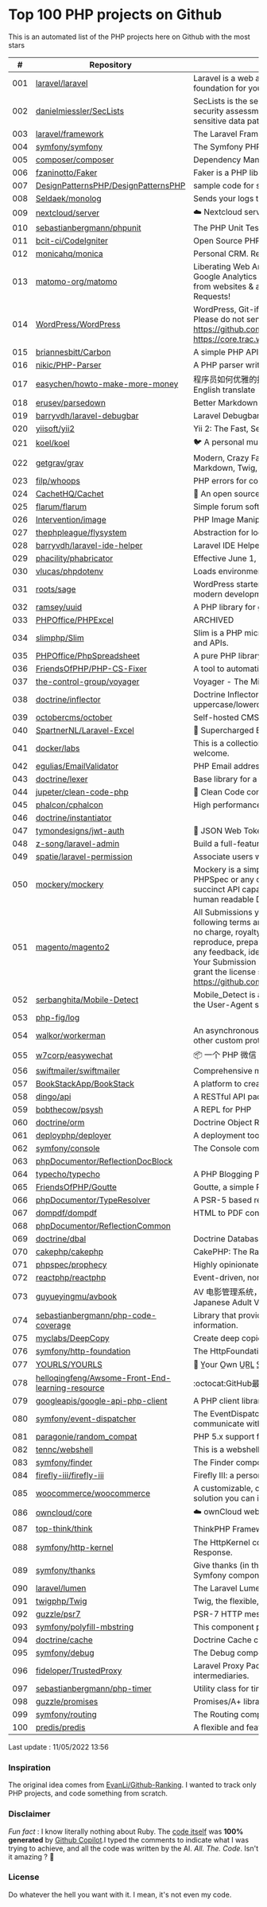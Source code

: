# Top 100 PHP projects on Github

This is an automated list of the PHP projects here on Github with the most stars

| # | Repository | Description | Stars | Forks |
|---|------------|-------------|-------|-------|
| 001 | [laravel/laravel](https://github.com/laravel/laravel) | Laravel is a web application framework with expressive, elegant syntax. We’ve already laid the foundation for your next big idea — freeing you to create without sweating the small things. | 69609 | 22517 |
| 002 | [danielmiessler/SecLists](https://github.com/danielmiessler/SecLists) | SecLists is the security tester's companion. It's a collection of multiple types of lists used during security assessments, collected in one place. List types include usernames, passwords, URLs, sensitive data patterns, fuzzing payloads, web shells, and many more. | 38951 | 19882 |
| 003 | [laravel/framework](https://github.com/laravel/framework) | The Laravel Framework. | 26934 | 9195 |
| 004 | [symfony/symfony](https://github.com/symfony/symfony) | The Symfony PHP framework | 26840 | 8692 |
| 005 | [composer/composer](https://github.com/composer/composer) | Dependency Manager for PHP | 26517 | 6316 |
| 006 | [fzaninotto/Faker](https://github.com/fzaninotto/Faker) | Faker is a PHP library that generates fake data for you | 26438 | 3365 |
| 007 | [DesignPatternsPHP/DesignPatternsPHP](https://github.com/DesignPatternsPHP/DesignPatternsPHP) | sample code for several design patterns in PHP 8 | 20479 | 4408 |
| 008 | [Seldaek/monolog](https://github.com/Seldaek/monolog) | Sends your logs to files, sockets, inboxes, databases and various web services | 19643 | 1809 |
| 009 | [nextcloud/server](https://github.com/nextcloud/server) | ☁️ Nextcloud server, a safe home for all your data | 19113 | 3036 |
| 010 | [sebastianbergmann/phpunit](https://github.com/sebastianbergmann/phpunit) | The PHP Unit Testing framework. | 18392 | 2093 |
| 011 | [bcit-ci/CodeIgniter](https://github.com/bcit-ci/CodeIgniter) | Open Source PHP Framework (originally from EllisLab) | 18194 | 7780 |
| 012 | [monicahq/monica](https://github.com/monicahq/monica) | Personal CRM. Remember everything about your friends, family and business relationships. | 16583 | 1680 |
| 013 | [matomo-org/matomo](https://github.com/matomo-org/matomo) | Liberating Web Analytics. Star us on Github? +1. Matomo is the leading open alternative to Google Analytics that gives you full control over your data. Matomo lets you easily collect data from websites & apps and visualise this data and extract insights. Privacy is built-in. We love Pull Requests!  | 16300 | 2299 |
| 014 | [WordPress/WordPress](https://github.com/WordPress/WordPress) | WordPress, Git-ified. This repository is just a mirror of the WordPress subversion repository. Please do not send pull requests. Submit pull requests to https://github.com/WordPress/wordpress-develop and patches to https://core.trac.wordpress.org/ instead. | 16186 | 11153 |
| 015 | [briannesbitt/Carbon](https://github.com/briannesbitt/Carbon) | A simple PHP API extension for DateTime. | 15744 | 1207 |
| 016 | [nikic/PHP-Parser](https://github.com/nikic/PHP-Parser) | A PHP parser written in PHP | 15397 | 873 |
| 017 | [easychen/howto-make-more-money](https://github.com/easychen/howto-make-more-money) | 程序员如何优雅的挣零花钱，2.0版，升级为小书了。Most of this not work outside China , so no English translate | 15215 | 1627 |
| 018 | [erusev/parsedown](https://github.com/erusev/parsedown) | Better Markdown Parser in PHP | 14140 | 1075 |
| 019 | [barryvdh/laravel-debugbar](https://github.com/barryvdh/laravel-debugbar) | Laravel Debugbar (Integrates PHP Debug Bar) | 13981 | 1362 |
| 020 | [yiisoft/yii2](https://github.com/yiisoft/yii2) | Yii 2: The Fast, Secure and Professional PHP Framework | 13947 | 6998 |
| 021 | [koel/koel](https://github.com/koel/koel) | 🐦 A personal music streaming server that works. | 13617 | 1747 |
| 022 | [getgrav/grav](https://github.com/getgrav/grav) | Modern, Crazy Fast, Ridiculously Easy and Amazingly Powerful Flat-File CMS powered by PHP, Markdown, Twig, and Symfony | 13271 | 1360 |
| 023 | [filp/whoops](https://github.com/filp/whoops) | PHP errors for cool kids  | 12747 | 591 |
| 024 | [CachetHQ/Cachet](https://github.com/CachetHQ/Cachet) | 📛 An open source status page system for everyone. | 12690 | 1525 |
| 025 | [flarum/flarum](https://github.com/flarum/flarum) | Simple forum software for building great communities. | 12616 | 1386 |
| 026 | [Intervention/image](https://github.com/Intervention/image) | PHP Image Manipulation | 12583 | 1414 |
| 027 | [thephpleague/flysystem](https://github.com/thephpleague/flysystem) | Abstraction for local and remote filesystems | 12466 | 717 |
| 028 | [barryvdh/laravel-ide-helper](https://github.com/barryvdh/laravel-ide-helper) | Laravel IDE Helper | 12276 | 1077 |
| 029 | [phacility/phabricator](https://github.com/phacility/phabricator) | Effective June 1, 2021: Phabricator is no longer actively maintained. | 12255 | 1649 |
| 030 | [vlucas/phpdotenv](https://github.com/vlucas/phpdotenv) | Loads environment variables from `.env` to `getenv()`, `$_ENV` and `$_SERVER` automagically. | 11897 | 586 |
| 031 | [roots/sage](https://github.com/roots/sage) | WordPress starter theme with Laravel Blade components and templates, Tailwind CSS, and a modern development workflow | 11755 | 2989 |
| 032 | [ramsey/uuid](https://github.com/ramsey/uuid) | A PHP library for generating universally unique identifiers (UUIDs). | 11621 | 460 |
| 033 | [PHPOffice/PHPExcel](https://github.com/PHPOffice/PHPExcel) | ARCHIVED | 11460 | 4169 |
| 034 | [slimphp/Slim](https://github.com/slimphp/Slim) | Slim is a PHP micro framework that helps you quickly write simple yet powerful web applications and APIs. | 11299 | 1933 |
| 035 | [PHPOffice/PhpSpreadsheet](https://github.com/PHPOffice/PhpSpreadsheet) | A pure PHP library for reading and writing spreadsheet files | 11094 | 2645 |
| 036 | [FriendsOfPHP/PHP-CS-Fixer](https://github.com/FriendsOfPHP/PHP-CS-Fixer) | A tool to automatically fix PHP Coding Standards issues | 11061 | 1406 |
| 037 | [the-control-group/voyager](https://github.com/the-control-group/voyager) | Voyager - The Missing Laravel Admin | 10977 | 2589 |
| 038 | [doctrine/inflector](https://github.com/doctrine/inflector) | Doctrine Inflector is a small library that can perform string manipulations with regard to uppercase/lowercase and singular/plural forms of words. | 10789 | 115 |
| 039 | [octobercms/october](https://github.com/octobercms/october) | Self-hosted CMS platform based on the Laravel PHP Framework. | 10769 | 2278 |
| 040 | [SpartnerNL/Laravel-Excel](https://github.com/SpartnerNL/Laravel-Excel) | 🚀 Supercharged Excel exports and imports in Laravel | 10756 | 1694 |
| 041 | [docker/labs](https://github.com/docker/labs) | This is a collection of tutorials for learning how to use Docker with various tools. Contributions welcome. | 10717 | 5263 |
| 042 | [egulias/EmailValidator](https://github.com/egulias/EmailValidator) | PHP Email address validator | 10651 | 158 |
| 043 | [doctrine/lexer](https://github.com/doctrine/lexer) | Base library for a lexer that can be used in Top-Down, Recursive Descent Parsers. | 10631 | 51 |
| 044 | [jupeter/clean-code-php](https://github.com/jupeter/clean-code-php) | :bathtub: Clean Code concepts adapted for PHP | 10605 | 2605 |
| 045 | [phalcon/cphalcon](https://github.com/phalcon/cphalcon) | High performance, full-stack PHP framework delivered as a C extension. | 10571 | 1919 |
| 046 | [doctrine/instantiator](https://github.com/doctrine/instantiator) |  | 10568 | 60 |
| 047 | [tymondesigns/jwt-auth](https://github.com/tymondesigns/jwt-auth) | 🔐 JSON Web Token Authentication for Laravel & Lumen | 10503 | 1504 |
| 048 | [z-song/laravel-admin](https://github.com/z-song/laravel-admin) | Build a full-featured administrative interface in ten minutes | 10464 | 2673 |
| 049 | [spatie/laravel-permission](https://github.com/spatie/laravel-permission) | Associate users with roles and permissions | 10396 | 1572 |
| 050 | [mockery/mockery](https://github.com/mockery/mockery) | Mockery is a simple yet flexible PHP mock object framework for use in unit testing with PHPUnit, PHPSpec or any other testing framework. Its core goal is to offer a test double framework with a succinct API capable of clearly defining all possible object operations and interactions using a human readable Domain Specific Language (DSL). | 10183 | 442 |
| 051 | [magento/magento2](https://github.com/magento/magento2) | All Submissions you make to Magento Inc. ("Magento") through GitHub are subject to the following terms and conditions: (1) You grant Magento a perpetual, worldwide, non-exclusive, no charge, royalty free, irrevocable license under your applicable copyrights and patents to reproduce, prepare derivative works of, display, publically perform, sublicense and distribute any feedback, ideas, code, or other information (“Submission") you submit through GitHub. (2) Your Submission is an original work of authorship and you are the owner or are legally entitled to grant the license stated above. (3) You agree to the Contributor License Agreement found here:  https://github.com/magento/magento2/blob/master/CONTRIBUTOR_LICENSE_AGREEMENT.html | 10034 | 8888 |
| 052 | [serbanghita/Mobile-Detect](https://github.com/serbanghita/Mobile-Detect) | Mobile_Detect is a lightweight PHP class for detecting mobile devices (including tablets). It uses the User-Agent string combined with specific HTTP headers to detect the mobile environment. | 10007 | 2667 |
| 053 | [php-fig/log](https://github.com/php-fig/log) |  | 9890 | 165 |
| 054 | [walkor/workerman](https://github.com/walkor/workerman) | An asynchronous event driven PHP socket framework. Supports HTTP, Websocket, SSL and other custom protocols. PHP>=5.3. | 9843 | 2213 |
| 055 | [w7corp/easywechat](https://github.com/w7corp/easywechat) | 📦 一个 PHP 微信 SDK | 9817 | 2378 |
| 056 | [swiftmailer/swiftmailer](https://github.com/swiftmailer/swiftmailer) | Comprehensive mailing tools for PHP | 9532 | 825 |
| 057 | [BookStackApp/BookStack](https://github.com/BookStackApp/BookStack) | A platform to create documentation/wiki content built with PHP & Laravel | 9360 | 1272 |
| 058 | [dingo/api](https://github.com/dingo/api) | A RESTful API package for the Laravel and Lumen frameworks. | 9259 | 1273 |
| 059 | [bobthecow/psysh](https://github.com/bobthecow/psysh) | A REPL for PHP | 9256 | 286 |
| 060 | [doctrine/orm](https://github.com/doctrine/orm) | Doctrine Object Relational Mapper (ORM) | 9218 | 2402 |
| 061 | [deployphp/deployer](https://github.com/deployphp/deployer) | A deployment tool written in PHP with support for popular frameworks out of the box | 9202 | 1369 |
| 062 | [symfony/console](https://github.com/symfony/console) | The Console component eases the creation of beautiful and testable command line interfaces. | 9123 | 242 |
| 063 | [phpDocumentor/ReflectionDocBlock](https://github.com/phpDocumentor/ReflectionDocBlock) |  | 9025 | 98 |
| 064 | [typecho/typecho](https://github.com/typecho/typecho) | A PHP Blogging Platform. Simple and Powerful. | 8973 | 1802 |
| 065 | [FriendsOfPHP/Goutte](https://github.com/FriendsOfPHP/Goutte) | Goutte, a simple PHP Web Scraper | 8922 | 1011 |
| 066 | [phpDocumentor/TypeResolver](https://github.com/phpDocumentor/TypeResolver) | A PSR-5 based resolver of Class names, Types and Structural Element Names | 8822 | 41 |
| 067 | [dompdf/dompdf](https://github.com/dompdf/dompdf) | HTML to PDF converter for PHP | 8786 | 1630 |
| 068 | [phpDocumentor/ReflectionCommon](https://github.com/phpDocumentor/ReflectionCommon) |  | 8732 | 19 |
| 069 | [doctrine/dbal](https://github.com/doctrine/dbal) | Doctrine Database Abstraction Layer | 8661 | 1196 |
| 070 | [cakephp/cakephp](https://github.com/cakephp/cakephp) | CakePHP: The Rapid Development Framework for PHP - Official Repository | 8494 | 3473 |
| 071 | [phpspec/prophecy](https://github.com/phpspec/prophecy) | Highly opinionated mocking framework for PHP 5.3+ | 8401 | 228 |
| 072 | [reactphp/reactphp](https://github.com/reactphp/reactphp) | Event-driven, non-blocking I/O with PHP. | 8335 | 745 |
| 073 | [guyueyingmu/avbook](https://github.com/guyueyingmu/avbook) | AV 电影管理系统， avmoo , javbus , javlibrary 爬虫，线上 AV 影片图书馆，AV 磁力链接数据库，Japanese Adult Video Library,Adult Video Magnet Links - Japanese Adult Video Database | 8306 | 1958 |
| 074 | [sebastianbergmann/php-code-coverage](https://github.com/sebastianbergmann/php-code-coverage) | Library that provides collection, processing, and rendering functionality for PHP code coverage information. | 8249 | 353 |
| 075 | [myclabs/DeepCopy](https://github.com/myclabs/DeepCopy) | Create deep copies (clones) of your objects | 8214 | 86 |
| 076 | [symfony/http-foundation](https://github.com/symfony/http-foundation) | The HttpFoundation component defines an object-oriented layer for the HTTP specification. | 8148 | 282 |
| 077 | [YOURLS/YOURLS](https://github.com/YOURLS/YOURLS) | 🔗 Y̲our O̲wn U̲R̲L̲ S̲hortener - the 𝑑𝑒 𝑓𝑎𝑐𝑡𝑜 standard self hosted URL shortener in PHP | 8104 | 1705 |
| 078 | [helloqingfeng/Awsome-Front-End-learning-resource](https://github.com/helloqingfeng/Awsome-Front-End-learning-resource) | :octocat:GitHub最全的前端资源汇总仓库（包括前端学习、开发资源、求职面试等） | 8111 | 1809 |
| 079 | [googleapis/google-api-php-client](https://github.com/googleapis/google-api-php-client) | A PHP client library for accessing Google APIs | 8059 | 3439 |
| 080 | [symfony/event-dispatcher](https://github.com/symfony/event-dispatcher) | The EventDispatcher component provides tools that allow your application components to communicate with each other by dispatching events and listening to them. | 8033 | 67 |
| 081 | [paragonie/random_compat](https://github.com/paragonie/random_compat) | PHP 5.x support for random_bytes() and random_int() | 7981 | 117 |
| 082 | [tennc/webshell](https://github.com/tennc/webshell) | This is a webshell open source project | 7944 | 5244 |
| 083 | [symfony/finder](https://github.com/symfony/finder) | The Finder component finds files and directories via an intuitive fluent interface. | 7939 | 55 |
| 084 | [firefly-iii/firefly-iii](https://github.com/firefly-iii/firefly-iii) | Firefly III: a personal finances manager | 7909 | 856 |
| 085 | [woocommerce/woocommerce](https://github.com/woocommerce/woocommerce) | A customizable, open-source eCommerce platform built on WordPress. Build any commerce solution you can imagine. | 7798 | 10172 |
| 086 | [owncloud/core](https://github.com/owncloud/core) | :cloud: ownCloud web server core (Files, DAV, etc.) | 7747 | 2055 |
| 087 | [top-think/think](https://github.com/top-think/think) | ThinkPHP Framework ——十年匠心的高性能PHP框架 | 7688 | 1657 |
| 088 | [symfony/http-kernel](https://github.com/symfony/http-kernel) | The HttpKernel component provides a structured process for converting a Request into a Response. | 7632 | 86 |
| 089 | [symfony/thanks](https://github.com/symfony/thanks) | Give thanks (in the form of a GitHub ★) to your fellow PHP package maintainers (not limited to Symfony components)! | 7635 | 41 |
| 090 | [laravel/lumen](https://github.com/laravel/lumen) | The Laravel Lumen Framework. | 7538 | 996 |
| 091 | [twigphp/Twig](https://github.com/twigphp/Twig) | Twig, the flexible, fast, and secure template language for PHP | 7496 | 1162 |
| 092 | [guzzle/psr7](https://github.com/guzzle/psr7) | PSR-7 HTTP message library | 7468 | 252 |
| 093 | [symfony/polyfill-mbstring](https://github.com/symfony/polyfill-mbstring) | This component provides a partial, native PHP implementation for the Mbstring extension. | 7412 | 37 |
| 094 | [doctrine/cache](https://github.com/doctrine/cache) | Doctrine Cache component | 7417 | 213 |
| 095 | [symfony/debug](https://github.com/symfony/debug) | The Debug component provides tools to ease debugging PHP code. | 7294 | 55 |
| 096 | [fideloper/TrustedProxy](https://github.com/fideloper/TrustedProxy) | Laravel Proxy Package for handling sessions when behind load balancers or other intermediaries. | 7266 | 109 |
| 097 | [sebastianbergmann/php-timer](https://github.com/sebastianbergmann/php-timer) | Utility class for timing | 7190 | 58 |
| 098 | [guzzle/promises](https://github.com/guzzle/promises) | Promises/A+ library for PHP with synchronous support | 7157 | 104 |
| 099 | [symfony/routing](https://github.com/symfony/routing) | The Routing component maps an HTTP request to a set of configuration variables. | 7145 | 93 |
| 100 | [predis/predis](https://github.com/predis/predis) | A flexible and feature-complete Redis client for PHP. | 7067 | 936 |


Last update : 11/05/2022 13:56



### Inspiration

The original idea comes from [EvanLi/Github-Ranking](https://github.com/EvanLi/Github-Ranking). I wanted to track only PHP projects, and code something from scratch.

### Disclaimer

*Fun fact* : I know literally nothing about Ruby. The [code itself](https://github.com/ozh/top_100_PHP_projects/blob/master/parse.rb) was **100% generated** by [Github Copilot](https://copilot.github.com/).I typed the comments to indicate what I was trying to achieve, and all the code was written by the AI. *All. The. Code*. Isn't it amazing ? 🤩

### License

Do whatever the hell you want with it. I mean, it's not even my code.
